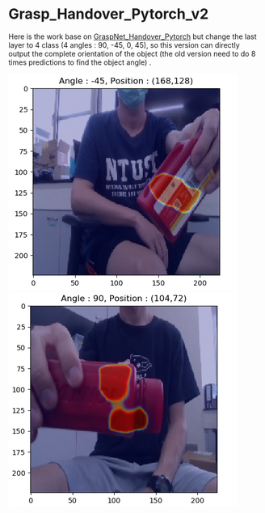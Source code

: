 # Grasp_Handover_Pytorch_v2

Here is the work base on [GraspNet_Handover_Pytorch](https://github.com/austin2408/GraspNet_Handover_Pytorch) but change the last layer to 4 class (4 angles : 90, -45, 0, 45), so this version can directly output the complete orientation of the object (the old version need to do 8 times predictions to find the object angle) .<br>

![Teaser](figure/Figure_1.png)![Teaser](figure/Figure_2.png)

